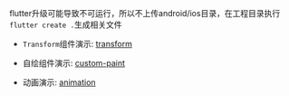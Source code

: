 flutter升级可能导致不可运行，所以不上传android/ios目录，在工程目录执行`flutter create .`生成相关文件


- `Transform`组件演示: [transform](https://github.com/buf1024/monthproj/tree/master/flutter-daydayup/transform)

- 自绘组件演示: [custom-paint](https://github.com/buf1024/monthproj/tree/master/flutter-daydayup/custom_paint)

- 动画演示: [animation](https://github.com/buf1024/monthproj/tree/master/flutter-daydayup/animation)
